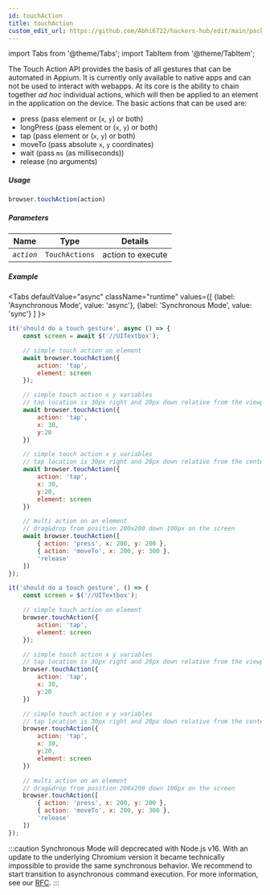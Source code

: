 ```yaml
---
id: touchAction
title: touchAction
custom_edit_url: https://github.com/Abhi6722/hackers-hub/edit/main/packages/webdriverio/src/commands/browser/touchAction.ts
---
```


import Tabs from '@theme/Tabs';
import TabItem from '@theme/TabItem';

The Touch Action API provides the basis of all gestures that can be automated in Appium.
It is currently only available to native apps and can not be used to interact with webapps.
At its core is the ability to chain together _ad hoc_ individual actions, which will then be
applied to an element in the application on the device. The basic actions that can be used are:

- press (pass element or (`x`, `y`) or both)
- longPress (pass element or (`x`, `y`) or both)
- tap (pass element or (`x`, `y`) or both)
- moveTo (pass absolute `x`, `y` coordinates)
- wait (pass `ms` (as milliseconds))
- release (no arguments)

##### Usage

```js
browser.touchAction(action)
```

##### Parameters

| Name | Type | Details |
| ---- | ---- | ------- |
| <code><var>action</var></code> | <code>TouchActions</code> | action to execute |

##### Example
<Tabs
defaultValue="async"
className="runtime"
values={[
{label: 'Asynchronous Mode', value: 'async'},
{label: 'Synchronous Mode', value: 'sync'}
]
}>
<TabItem value="async">

```js title="touchAction.js"
it('should do a touch gesture', async () => {
    const screen = await $('//UITextbox');

    // simple touch action on element
    await browser.touchAction({
        action: 'tap',
        element: screen
    });

    // simple touch action x y variables
    // tap location is 30px right and 20px down relative from the viewport
    await browser.touchAction({
        action: 'tap',
        x: 30,
        y:20
    })

    // simple touch action x y variables
    // tap location is 30px right and 20px down relative from the center of the element
    await browser.touchAction({
        action: 'tap',
        x: 30,
        y:20,
        element: screen
    })

    // multi action on an element
    // drag&drop from position 200x200 down 100px on the screen
    await browser.touchAction([
        { action: 'press', x: 200, y: 200 },
        { action: 'moveTo', x: 200, y: 300 },
        'release'
    ])
});
```

</TabItem>
<TabItem value="sync">

```js title="touchAction.js"
it('should do a touch gesture', () => {
    const screen = $('//UITextbox');

    // simple touch action on element
    browser.touchAction({
        action: 'tap',
        element: screen
    });

    // simple touch action x y variables
    // tap location is 30px right and 20px down relative from the viewport
    browser.touchAction({
        action: 'tap',
        x: 30,
        y:20
    })

    // simple touch action x y variables
    // tap location is 30px right and 20px down relative from the center of the element
    browser.touchAction({
        action: 'tap',
        x: 30,
        y:20,
        element: screen
    })

    // multi action on an element
    // drag&drop from position 200x200 down 100px on the screen
    browser.touchAction([
        { action: 'press', x: 200, y: 200 },
        { action: 'moveTo', x: 200, y: 300 },
        'release'
    ])
});
```

:::caution
Synchronous Mode will depcrecated with Node.js v16. With an update to the
underlying Chromium version it became technically impossible to provide the
same synchronous behavior. We recommend to start transition to asynchronous
command execution. For more information, see our <a href="https://github.com/webdriverio/webdriverio/discussions/6702">RFC</a>.
:::
</TabItem>
</Tabs>

